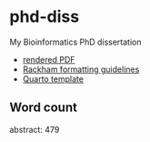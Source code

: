 
# phd-diss

My Bioinformatics PhD dissertation

- [rendered PDF](http://sovacool.dev/phd-diss/dissertation_KLS.pdf)
- [Rackham formatting
  guidelines](https://rackham.umich.edu/navigating-your-degree/formatting-guidelines/)
- [Quarto template](https://github.com/kelly-sovacool/rackham)

## Word count

abstract: 479
